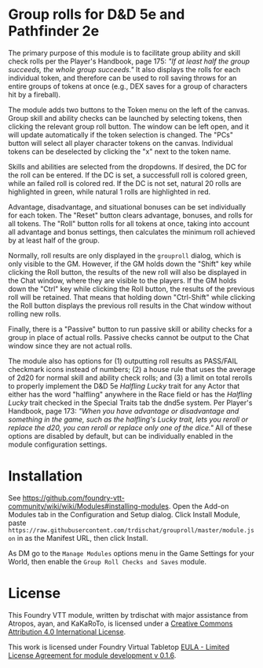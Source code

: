 # Group rolls for D&D 5e and Pathfinder 2e
The primary purpose of this module is to facilitate group ability and skill check rolls per the Player's Handbook, page 175: *"If at least half the group succeeds, the whole group succeeds."*  It also displays the rolls for each individual token, and therefore can be used to roll saving throws for an entire groups of tokens at once (e.g., DEX saves for a group of characters hit by a fireball).

The module adds two buttons to the Token menu on the left of the canvas. Group skill and ability checks can be launched by selecting tokens, then clicking the relevant group roll button. The window can be left open, and it will update automatically if the token selection is changed.  The "PCs" button will select all player character tokens on the canvas.  Individual tokens can be deselected by clicking the "x" next to the token name.

Skills and abilities are selected from the dropdowns.  If desired, the DC for the roll can be entered.  If the DC is set, a successfull roll is colored green, while an failed roll is colored red.  If the DC is not set, natural 20 rolls are highlighted in green, while natural 1 rolls are highlighted in red.

Advantage, disadvantage, and situational bonuses can be set individually for each token.  The "Reset" button clears advantage, bonuses, and rolls for all tokens.  The "Roll" button rolls for all tokens at once, taking into account all advantage and bonus settings, then calculates the minimum roll achieved by at least half of the group.

Normally, roll results are only displayed in the `grouproll` dialog, which is only visible to the GM.  However, if the GM holds down the "Shift" key while clicking the Roll button, the results of the new roll will also be displayed in the Chat window, where they are visible to the players.  If the GM holds down the "Ctrl" key while clicking the Roll button, the results of the previous roll will be retained.  That means that holding down "Ctrl-Shift" while clicking the Roll button displays the previous roll results in the Chat window without rolling new rolls.

Finally, there is a "Passive" button to run passive skill or ability checks for a group in place of actual rolls.  Passive checks cannot be output to the Chat window since they are not actual rolls.

The module also has options for (1) outputting roll results as PASS/FAIL checkmark icons instead of numbers; (2) a house rule that uses the average of 2d20 for normal skill and ability check rolls; and (3) a limit on total rerolls to properly implement the D&D 5e *Halfling Lucky* trait for any Actor that either has the word "halfling" anywhere in the Race field or has the *Halfling Lucky* trait checked in the Special Traits tab the dnd5e system.  Per Player's Handbook, page 173: *"When you have advantage or disadvantage and something in the game, such as the halfling's Lucky trait, lets you reroll or replace the d20, you can reroll or replace only one of the dice."*  All of these options are disabled by default, but can be individually enabled in the module configuration settings.

# Installation
See https://github.com/foundry-vtt-community/wiki/wiki/Modules#installing-modules. Open the Add-on Modules tab in the Configuration and Setup dialog. Click Install Module, paste `https://raw.githubusercontent.com/trdischat/grouproll/master/module.json` in as the Manifest URL, then click Install.

As DM go to the `Manage Modules` options menu in the Game Settings for your World, then enable the `Group Roll Checks and Saves` module.

# License
This Foundry VTT module, written by trdischat with major assistance from Atropos, ayan, and KaKaRoTo, is licensed under a [Creative Commons Attribution 4.0 International License](http://creativecommons.org/licenses/by/4.0/).

This work is licensed under Foundry Virtual Tabletop [EULA - Limited License Agreement for module development v 0.1.6](http://foundryvtt.com/pages/license.html).
